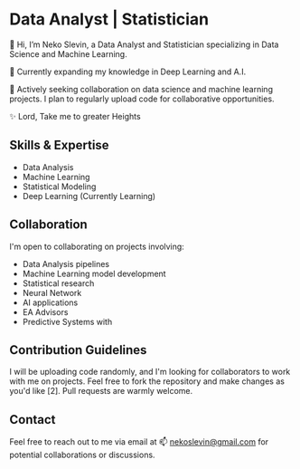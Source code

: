 # Data Analyst | Statistician

👋 Hi, I’m Neko Slevin, a Data Analyst and Statistician specializing in Data Science and Machine Learning.

🌱 Currently expanding my knowledge in Deep Learning and A.I.

💞️ Actively seeking collaboration on data science and machine learning projects. I plan to regularly upload code for collaborative opportunities.

✨ Lord, Take me to greater Heights

## Skills & Expertise
- Data Analysis
- Machine Learning
- Statistical Modeling
- Deep Learning (Currently Learning)

## Collaboration

I'm open to collaborating on projects involving:
- Data Analysis pipelines
- Machine Learning model development
- Statistical research
- Neural Network
- AI applications
- EA Advisors
- Predictive Systems with 

## Contribution Guidelines
I will be uploading code randomly, and I'm looking for collaborators to work with me on projects. Feel free to fork the repository and make changes as you'd like [2]. Pull requests are warmly welcome.

## Contact
Feel free to reach out to me via email at 📫 nekoslevin@gmail.com for potential collaborations or discussions.


<!---
Prolific144/Prolific144 is a ✨ special  repository because its `README.md` (this file) appears on your GitHub profile.
You can click the Preview link to take a look at your changes.
--->
